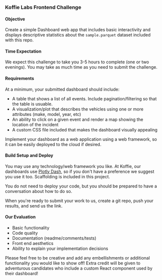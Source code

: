 ### Koffie Labs Frontend Challenge

#### Objective

Create a simple Dashboard web app that includes basic interactivity and displays descriptive statistics
about the `sample.parquet` dataset included with this repo.


#### Time Expectation

We expect this challenge to take you 3-5 hours to complete (one or two evenings). You may take as much time as you need to submit the challenge.

#### Requirements

At a minimum, your submitted dashboard should include:

- A table that shows a list of all events. Include pagination/filtering so that the table is usuable.
- A visualization/plot that describes the vehicles using one or more attributes (make, model, year, etc)
- An ability to click on a given event and render a map showing the location of the incident
- A custom CSS file included that makes the dashboard visually appealing

Implement your dashboard as a web application using a web framework, so it can be easily 
deployed to the cloud if desired.


#### Build Setup and Deploy ####

You may use any technology/web framework you like. At Koffie, our dashboards use [Plotly Dash](https://dash.plotly.com),
so if you don't have a preference we suggest you use it too. Scaffolding is included in this project.

You do not need to deploy your code, but you should be prepared to have a conversation about how to do so.

When you're ready to submit your work to us, create a git repo, 
push your results, and send us the link.

#### Our Evaluation ####

- Basic functionality
- Code quality
- Documentation (readme/comments/tests)
- Front end aesthetics
- Ability to explain your implementation decisions

Please feel free to be creative and add any embellishments or additional functionality you would like to show off! Extra
credit will be given to adventurous candidates who include a custom React component used by their dashboard!
